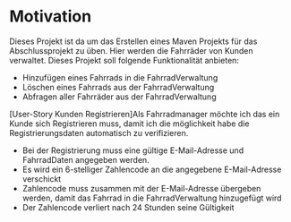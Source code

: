 # Motivation
Dieses Projekt ist da um das Erstellen eines Maven Projekts für das Abschlussprojekt zu üben.
Hier werden die Fahrräder von Kunden verwaltet.
Dieses Projekt soll folgende Funktionalität anbieten:
- Hinzufügen eines Fahrrads in die FahrradVerwaltung
- Löschen eines Fahrrads aus der FahrradVerwaltung
- Abfragen aller Fahrräder aus der FahrradVerwaltung

[User-Story Kunden Registrieren]Als Fahrradmanager möchte ich das ein Kunde sich Registrieren muss, damit ich die möglichkeit habe die Registrierungsdaten automatisch zu verifizieren.
- Bei der Registrierung muss eine gültige E-Mail-Adresse und FahrradDaten angegeben werden.
- Es wird ein 6-stelliger Zahlencode an die angegebene E-Mail-Adresse verschickt
- Zahlencode muss zusammen mit der E-Mail-Adresse übergeben werden, damit das Fahrrad in die FahrradVerwaltung hinzugefügt wird
- Der Zahlencode verliert nach 24 Stunden seine Gültigkeit
